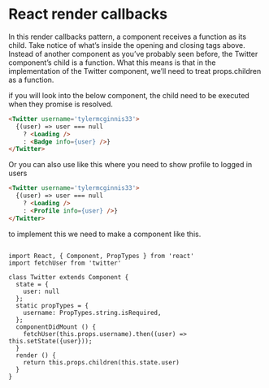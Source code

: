 # React render callbacks

 In this render callbacks pattern, a component receives a function as its child.
 Take notice of what’s inside the opening and closing <Twitter> tags above.
 Instead of another component as you’ve probably seen before, the Twitter component’s child is a function.
 What this means is that in the implementation of the Twitter component, we’ll need to treat props.children as a function.

if you will look into the below component, the child need to be executed when they promise is resolved.

```html
<Twitter username='tylermcginnis33'>
  {(user) => user === null
    ? <Loading />
    : <Badge info={user} />}
</Twitter>
```

Or you can also use like this where you need to show profile to logged in users

```html
<Twitter username='tylermcginnis33'>
  {(user) => user === null
    ? <Loading />
    : <Profile info={user} />}
</Twitter>
```

to implement this we need to make a component like this.

```ecmascript 6

import React, { Component, PropTypes } from 'react'
import fetchUser from 'twitter'

class Twitter extends Component {
  state = {
    user: null
  };
  static propTypes = {
    username: PropTypes.string.isRequired,
  };
  componentDidMount () {
    fetchUser(this.props.username).then((user) => this.setState({user}));
  }
  render () {
    return this.props.children(this.state.user)
  }
}


```